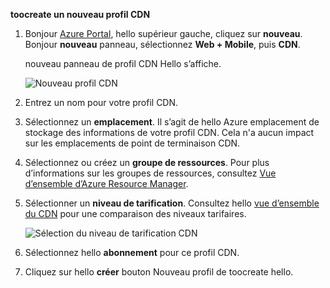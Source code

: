 **toocreate un nouveau profil CDN**

1. Bonjour [Azure Portal](https://portal.azure.com), hello supérieur gauche, cliquez sur **nouveau**.  Bonjour **nouveau** panneau, sélectionnez **Web + Mobile**, puis **CDN**.
   
    nouveau panneau de profil CDN Hello s’affiche.
   
    ![Nouveau profil CDN](./media/cdn-create-profile/new-cdn-profile-include.png)
2. Entrez un nom pour votre profil CDN.
3. Sélectionnez un **emplacement**.  Il s’agit de hello Azure emplacement de stockage des informations de votre profil CDN.  Cela n'a aucun impact sur les emplacements de point de terminaison CDN.
4. Sélectionnez ou créez un **groupe de ressources**.  Pour plus d’informations sur les groupes de ressources, consultez [Vue d’ensemble d’Azure Resource Manager](../articles/azure-resource-manager/resource-group-overview.md#resource-groups).
5. Sélectionner un **niveau de tarification**.  Consultez hello [vue d’ensemble du CDN](../articles/cdn/cdn-overview.md#azure-cdn-features) pour une comparaison des niveaux tarifaires.
   
    ![Sélection du niveau de tarification CDN](./media/cdn-create-profile/cdn-choose-sku-include.png)
6. Sélectionnez hello **abonnement** pour ce profil CDN.
7. Cliquez sur hello **créer** bouton Nouveau profil de toocreate hello. 

